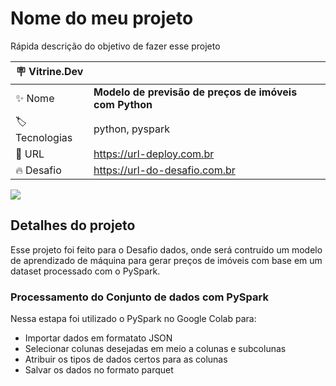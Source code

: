 # Nome do meu projeto

Rápida descrição do objetivo de fazer esse projeto

| :placard: Vitrine.Dev |     |
| -------------  | --- |
| :sparkles: Nome        | **Modelo de previsão de preços de imóveis com Python**
| :label: Tecnologias | python, pyspark
| :rocket: URL         | https://url-deploy.com.br
| :fire: Desafio     | https://url-do-desafio.com.br

<!-- Inserir imagem com a #vitrinedev ao final do link -->
![](https://via.placeholder.com/1200x500.png?text=imagem+lindona+do+meu+projeto#vitrinedev)

## Detalhes do projeto

Esse projeto foi feito para o Desafio dados, onde será contruído um modelo de aprendizado de máquina para gerar preços de imóveis
com base em um dataset processado com o PySpark.

### Processamento do Conjunto de dados com PySpark

Nessa estapa foi utilizado o PySpark no Google Colab para:

* Importar dados em formatato JSON
* Selecionar colunas desejadas em meio a colunas e subcolunas
* Atribuir os tipos de dados certos para as colunas
* Salvar os dados no formato parquet
